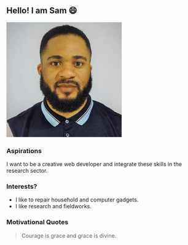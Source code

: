 ## Hello! I am **Sam** :smile:

![Sam](https://github.com/Enakhimionsam/Enakhimionsam/blob/main/Enakhimionsam.png)

### Aspirations

I want to be a creative web developer and integrate these skills in the research sector.

### Interests?
- I like to repair household and computer gadgets.
- I like research and fieldworks.

### Motivational Quotes

> Courage is grace and grace is divine.
